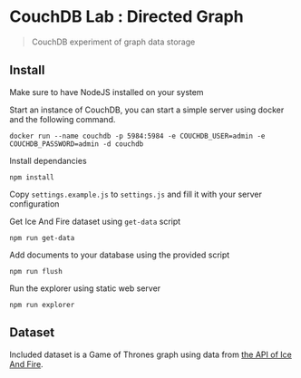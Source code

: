 # CouchDB Lab : Directed Graph

> CouchDB experiment of graph data storage

## Install

Make sure to have NodeJS installed on your system

Start an instance of CouchDB, you can start a simple server using docker and the following command.

```
docker run --name couchdb -p 5984:5984 -e COUCHDB_USER=admin -e COUCHDB_PASSWORD=admin -d couchdb
```

Install dependancies

```
npm install
```

Copy `settings.example.js` to `settings.js` and fill it with your server configuration

Get Ice And Fire dataset using `get-data` script

```
npm run get-data
```

Add documents to your database using the provided script

```
npm run flush
```

Run the explorer using static web server

```
npm run explorer
```

## Dataset

Included dataset is a Game of Thrones graph using data from [the API of Ice And Fire](https://anapioficeandfire.com/).
